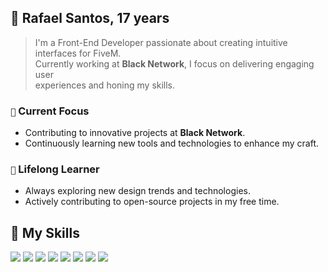 ## 👋 Rafael Santos, 17 years

> I'm a Front-End Developer passionate about creating intuitive interfaces for FiveM. 
<br> Currently working at **Black Network**, I focus on delivering engaging user
<br> experiences and honing my skills.

### `🚀` Current Focus
- Contributing to innovative projects at **Black Network**.
- Continuously learning new tools and technologies to enhance my craft.

### `🌱` Lifelong Learner
- Always exploring new design trends and technologies.
- Actively contributing to open-source projects in my free time.

## 🔧 My Skills

[![](https://skillicons.dev/icons?i=tailwind)](https://tailwindcss.com/docs)
[![](https://skillicons.dev/icons?i=vite)](https://vitejs.dev/guide/)
[![](https://skillicons.dev/icons?i=svelte)](https://svelte.dev/)
[![](https://skillicons.dev/icons?i=ts)](https://www.typescriptlang.org/docs/)
[![](https://skillicons.dev/icons?i=css)](https://developer.mozilla.org/en-US/docs/Web/CSS)
[![](https://skillicons.dev/icons?i=git)](https://git-scm.com/doc)
[![](https://skillicons.dev/icons?i=react)](https://reactjs.org/docs/getting-started.html)
[![](https://skillicons.dev/icons?i=js)](https://developer.mozilla.org/en-US/docs/Web/JavaScript)
